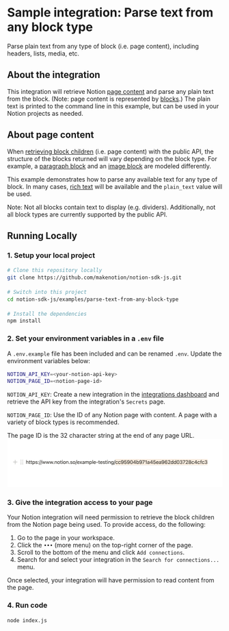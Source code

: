 # Sample integration: Parse text from any block type

Parse plain text from any type of block (i.e. page content), including headers, lists, media, etc.

## About the integration

This integration will retrieve Notion [page content](https://developers.notion.com/docs/working-with-page-content) and parse any plain text from the block. (Note: page content is represented by [blocks](https://developers.notion.com/docs/working-with-page-content#modeling-content-as-blocks).) The plain text is printed to the command line in this example, but can be used in your Notion projects as needed.

## About page content

When [retrieving block children](https://developers.notion.com/reference/get-block-children) (i.e. page content) with the public API, the structure of the blocks returned will vary depending on the block type. For example, a [paragraph block](https://developers.notion.com/reference/block#paragraph) and an [image block](https://developers.notion.com/reference/block#image) are modeled differently.

This example demonstrates how to parse any available text for any type of block. In many cases, [rich text](https://developers.notion.com/reference/rich-text) will be available and the `plain_text` value will be used.

Note: Not all blocks contain text to display (e.g. dividers). Additionally, not all block types are currently supported by the public API.

## Running Locally

### 1. Setup your local project

```zsh
# Clone this repository locally
git clone https://github.com/makenotion/notion-sdk-js.git

# Switch into this project
cd notion-sdk-js/examples/parse-text-from-any-block-type

# Install the dependencies
npm install
```

### 2. Set your environment variables in a `.env` file

A `.env.example` file has been included and can be renamed `.env`. Update the environment variables below:

```zsh
NOTION_API_KEY=<your-notion-api-key>
NOTION_PAGE_ID=<notion-page-id>
```

`NOTION_API_KEY`: Create a new integration in the [integrations dashboard](https://www.notion.com/my-integrations) and retrieve the API key from the integration's `Secrets` page.

`NOTION_PAGE_ID`: Use the ID of any Notion page with content. A page with a variety of block types is recommended.

The page ID is the 32 character string at the end of any page URL.
![A Notion page URL with the ID highlighted](./assets/page_id.png)

### 3. Give the integration access to your page

Your Notion integration will need permission to retrieve the block children from the Notion page being used. To provide access, do the following:

1. Go to the page in your workspace.
2. Click the `•••` (more menu) on the top-right corner of the page.
3. Scroll to the bottom of the menu and click `Add connections`.
4. Search for and select your integration in the `Search for connections...` menu.

Once selected, your integration will have permission to read content from the page.

### 4. Run code

```zsh
node index.js
```
